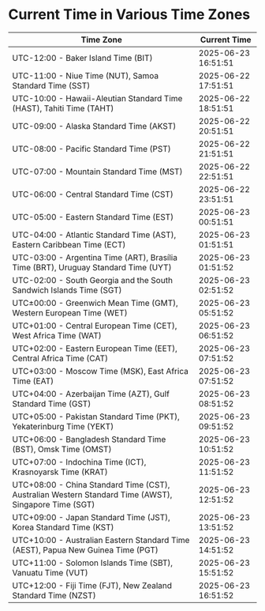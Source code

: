 # Current Time in Various Time Zones

| Time Zone | Current Time |
|-----------|--------------|
| UTC-12:00 - Baker Island Time (BIT) | 2025-06-23 16:51:51 |
| UTC-11:00 - Niue Time (NUT), Samoa Standard Time (SST) | 2025-06-22 17:51:51 |
| UTC-10:00 - Hawaii-Aleutian Standard Time (HAST), Tahiti Time (TAHT) | 2025-06-22 18:51:51 |
| UTC-09:00 - Alaska Standard Time (AKST) | 2025-06-22 20:51:51 |
| UTC-08:00 - Pacific Standard Time (PST) | 2025-06-22 21:51:51 |
| UTC-07:00 - Mountain Standard Time (MST) | 2025-06-22 22:51:51 |
| UTC-06:00 - Central Standard Time (CST) | 2025-06-22 23:51:51 |
| UTC-05:00 - Eastern Standard Time (EST) | 2025-06-23 00:51:51 |
| UTC-04:00 - Atlantic Standard Time (AST), Eastern Caribbean Time (ECT) | 2025-06-23 01:51:51 |
| UTC-03:00 - Argentina Time (ART), Brasília Time (BRT), Uruguay Standard Time (UYT) | 2025-06-23 01:51:52 |
| UTC-02:00 - South Georgia and the South Sandwich Islands Time (SGT) | 2025-06-23 02:51:52 |
| UTC±00:00 - Greenwich Mean Time (GMT), Western European Time (WET) | 2025-06-23 05:51:52 |
| UTC+01:00 - Central European Time (CET), West Africa Time (WAT) | 2025-06-23 06:51:52 |
| UTC+02:00 - Eastern European Time (EET), Central Africa Time (CAT) | 2025-06-23 07:51:52 |
| UTC+03:00 - Moscow Time (MSK), East Africa Time (EAT) | 2025-06-23 07:51:52 |
| UTC+04:00 - Azerbaijan Time (AZT), Gulf Standard Time (GST) | 2025-06-23 08:51:52 |
| UTC+05:00 - Pakistan Standard Time (PKT), Yekaterinburg Time (YEKT) | 2025-06-23 09:51:52 |
| UTC+06:00 - Bangladesh Standard Time (BST), Omsk Time (OMST) | 2025-06-23 10:51:52 |
| UTC+07:00 - Indochina Time (ICT), Krasnoyarsk Time (KRAT) | 2025-06-23 11:51:52 |
| UTC+08:00 - China Standard Time (CST), Australian Western Standard Time (AWST), Singapore Time (SGT) | 2025-06-23 12:51:52 |
| UTC+09:00 - Japan Standard Time (JST), Korea Standard Time (KST) | 2025-06-23 13:51:52 |
| UTC+10:00 - Australian Eastern Standard Time (AEST), Papua New Guinea Time (PGT) | 2025-06-23 14:51:52 |
| UTC+11:00 - Solomon Islands Time (SBT), Vanuatu Time (VUT) | 2025-06-23 15:51:52 |
| UTC+12:00 - Fiji Time (FJT), New Zealand Standard Time (NZST) | 2025-06-23 16:51:52 |
